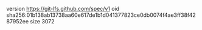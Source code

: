 version https://git-lfs.github.com/spec/v1
oid sha256:01b138ab13738aa60e617de1b1d041377823ce0db0074f4ae3ff38f4287952ee
size 3072
